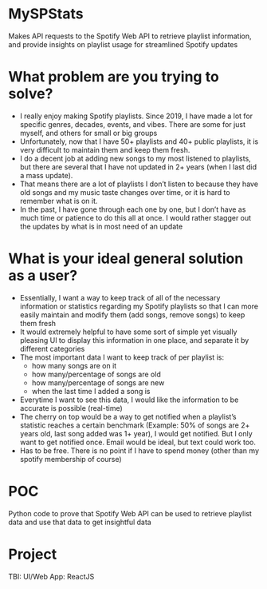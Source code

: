 # MySPStats
Makes API requests to the Spotify Web API to retrieve playlist information, and provide insights on playlist usage for streamlined Spotify updates

# What problem are you trying to solve?
- I really enjoy making Spotify playlists. Since 2019, I have made a lot for specific genres, decades, events, and vibes. There are some for just myself, and others for small or big groups
- Unfortunately, now that I have 50+ playlists and 40+ public playlists, it is very difficult to maintain them and keep them fresh. 
- I do a decent job at adding new songs to my most listened to playlists, but there are several that I have not updated in 2+ years (when I last did a mass update). 
- That means there are a lot of playlists I don’t listen to because they have old songs and my music taste changes over time, or it is hard to remember what is on it.
- In the past, I have gone through each one by one, but I don’t have as much time or patience to do this all at once. I would rather stagger out the updates by what is in most need of an update

# What is your ideal general solution as a user?
- Essentially, I want a way to keep track of all of the necessary information or statistics regarding my Spotify playlists so that I can more easily maintain and modify them (add songs, remove songs) to keep them fresh
- It would extremely helpful to have some sort of simple yet visually pleasing UI to display this information in one place, and separate it by different categories
- The most important data I want to keep track of per playlist is:
  - how many songs are on it
  - how many/percentage of songs are old
  - how many/percentage of songs are new
  - when the last time I added a song is
- Everytime I want to see this data, I would like the information to be accurate is possible (real-time)
- The cherry on top would be a way to get notified when a playlist’s statistic reaches a certain benchmark (Example: 50% of songs are 2+ years old, last song added was 1+ year), I would get notified. But I only want to get notified once. Email would be ideal, but text could work too.
- Has to be free. There is no point if I have to spend money (other than my spotify membership of course)

# POC
Python code to prove that Spotify Web API can be used to retrieve playlist data and use that data to get insightful data

# Project
TBI: 
UI/Web App: ReactJS
